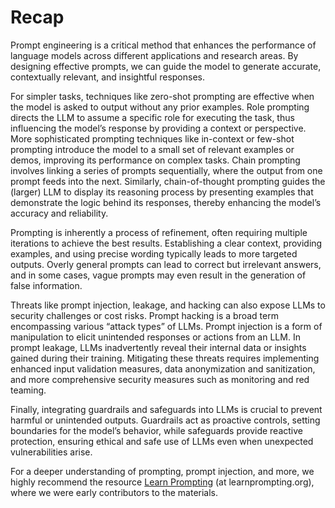 # Recap

Prompt engineering is a critical method that enhances the performance of language models across different applications and research areas. By designing effective prompts, we can guide the model to generate accurate, contextually relevant, and insightful responses.

For simpler tasks, techniques like zero-shot prompting are effective when the model is asked to output without any prior examples. Role prompting directs the LLM to assume a specific role for executing the task, thus influencing the model’s response by providing a context or perspective. More sophisticated prompting techniques like in-context or few-shot prompting introduce the model to a small set of relevant examples or demos, improving its performance on complex tasks. Chain prompting involves linking a series of prompts sequentially, where the output from one prompt feeds into the next. Similarly, chain-of-thought prompting guides the (larger) LLM to display its reasoning process by presenting examples that demonstrate the logic behind its responses, thereby enhancing the model’s accuracy and reliability.

Prompting is inherently a process of refinement, often requiring multiple iterations to achieve the best results. Establishing a clear context, providing examples, and using precise wording typically leads to more targeted outputs. Overly general prompts can lead to correct but irrelevant answers, and in some cases, vague prompts may even result in the generation of false information.

Threats like prompt injection, leakage, and hacking can also expose LLMs to security challenges or cost risks. Prompt hacking is a broad term encompassing various “attack types” of LLMs. Prompt injection is a form of manipulation to elicit unintended responses or actions from an LLM. In prompt leakage, LLMs inadvertently reveal their internal data or insights gained during their training. Mitigating these threats requires implementing enhanced input validation measures, data anonymization and sanitization, and more comprehensive security measures such as monitoring and red teaming.

Finally, integrating guardrails and safeguards into LLMs is crucial to prevent harmful or unintended outputs. Guardrails act as proactive controls, setting boundaries for the model’s behavior, while safeguards provide reactive protection, ensuring ethical and safe use of LLMs even when unexpected vulnerabilities arise.

For a deeper understanding of prompting, prompt injection, and more, we highly recommend the resource [Learn Prompting](https://learnprompting.org/) (at learnprompting.org), where we were early contributors to the materials.